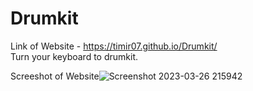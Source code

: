# Drumkit
Link of Website - https://timir07.github.io/Drumkit/  <br/>
Turn your keyboard to drumkit.

Screeshot of Website![Screenshot 2023-03-26 215942](https://user-images.githubusercontent.com/98303189/227790359-32da7ad2-41cb-4681-a37c-fe9bdb1fe2f7.png)
